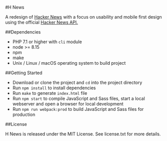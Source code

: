 #H News

A redesign of [Hacker News](http://news.ycombinator.com) with a focus on usability and mobile first design using the official [Hacker News API.](https://github.com/HackerNews/API)

##Dependencies

* PHP 7.1 or higher with `cli` module
* node >= 8.15
* npm
* make
* Unix / Linux / macOS operating system to build project

##Getting Started

* Download or clone the project and `cd` into the project directory
* Run `npm install` to install dependencies
* Run `make` to generate `index.html` file
* Run `npm start` to compile JavaScript and Sass files, start a local webserver and open a browser for local development
* Run `npm run webpack:prod` to build JavaScript and Sass files for production

##License

H News is released under the MIT License. See license.txt for more details.